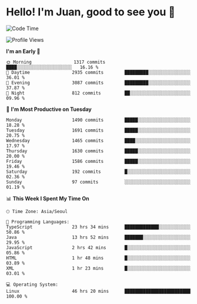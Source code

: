 # Hello! I'm Juan, good to see you 👋

<!--
**Y-k-Y/Y-k-Y** is a ✨ _special_ ✨ repository because its `README.md` (this file) appears on your GitHub profile.

Here are some ideas to get you started:

- 🔭 I’m currently working on ...
- 🌱 I’m currently learning ...
- 👯 I’m looking to collaborate on ...
- 🤔 I’m looking for help with ...
- 💬 Ask me about ...
- 📫 How to reach me: ...
- 😄 Pronouns: ...
- ⚡ Fun fact: ...
-->
<!--
![Profile views](https://gpvc.arturio.dev/Y-k-Y)

[![Omid Nikrah StackOverflow](https://github-readme-stackoverflow.vercel.app/?userID=9517076)](https://stackoverflow.com/users/9517076/i-have-10-fingers)
-->

<!--START_SECTION:waka-->
![Code Time](http://img.shields.io/badge/Code%20Time-1%2C227%20hrs%2038%20mins-blue)

![Profile Views](http://img.shields.io/badge/Profile%20Views-0-blue)

**I'm an Early 🐤** 

```text
🌞 Morning                1317 commits        ████░░░░░░░░░░░░░░░░░░░░░   16.16 % 
🌆 Daytime                2935 commits        █████████░░░░░░░░░░░░░░░░   36.01 % 
🌃 Evening                3087 commits        █████████░░░░░░░░░░░░░░░░   37.87 % 
🌙 Night                  812 commits         ██░░░░░░░░░░░░░░░░░░░░░░░   09.96 % 
```
📅 **I'm Most Productive on Tuesday** 

```text
Monday                   1490 commits        █████░░░░░░░░░░░░░░░░░░░░   18.28 % 
Tuesday                  1691 commits        █████░░░░░░░░░░░░░░░░░░░░   20.75 % 
Wednesday                1465 commits        ████░░░░░░░░░░░░░░░░░░░░░   17.97 % 
Thursday                 1630 commits        █████░░░░░░░░░░░░░░░░░░░░   20.00 % 
Friday                   1586 commits        █████░░░░░░░░░░░░░░░░░░░░   19.46 % 
Saturday                 192 commits         █░░░░░░░░░░░░░░░░░░░░░░░░   02.36 % 
Sunday                   97 commits          ░░░░░░░░░░░░░░░░░░░░░░░░░   01.19 % 
```


📊 **This Week I Spent My Time On** 

```text
🕑︎ Time Zone: Asia/Seoul

💬 Programming Languages: 
TypeScript               23 hrs 34 mins      █████████████░░░░░░░░░░░░   50.86 % 
Java                     13 hrs 52 mins      ███████░░░░░░░░░░░░░░░░░░   29.95 % 
JavaScript               2 hrs 42 mins       █░░░░░░░░░░░░░░░░░░░░░░░░   05.86 % 
HTML                     1 hr 48 mins        █░░░░░░░░░░░░░░░░░░░░░░░░   03.89 % 
XML                      1 hr 23 mins        █░░░░░░░░░░░░░░░░░░░░░░░░   03.01 % 

💻 Operating System: 
Linux                    46 hrs 20 mins      █████████████████████████   100.00 % 
```


<!--END_SECTION:waka-->
